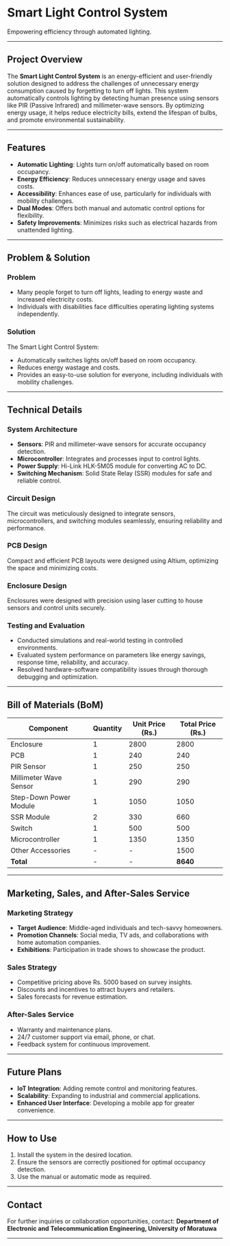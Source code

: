 # Smart Light Control System

Empowering efficiency through automated lighting.

---

## Project Overview

The **Smart Light Control System** is an energy-efficient and user-friendly solution designed to address the challenges of unnecessary energy consumption caused by forgetting to turn off lights. This system automatically controls lighting by detecting human presence using sensors like PIR (Passive Infrared) and millimeter-wave sensors. By optimizing energy usage, it helps reduce electricity bills, extend the lifespan of bulbs, and promote environmental sustainability.

---

## Features
- **Automatic Lighting**: Lights turn on/off automatically based on room occupancy.
- **Energy Efficiency**: Reduces unnecessary energy usage and saves costs.
- **Accessibility**: Enhances ease of use, particularly for individuals with mobility challenges.
- **Dual Modes**: Offers both manual and automatic control options for flexibility.
- **Safety Improvements**: Minimizes risks such as electrical hazards from unattended lighting.

---

## Problem & Solution

### Problem
- Many people forget to turn off lights, leading to energy waste and increased electricity costs.
- Individuals with disabilities face difficulties operating lighting systems independently.

### Solution
The Smart Light Control System:
- Automatically switches lights on/off based on room occupancy.
- Reduces energy wastage and costs.
- Provides an easy-to-use solution for everyone, including individuals with mobility challenges.

---

## Technical Details

### System Architecture
- **Sensors**: PIR and millimeter-wave sensors for accurate occupancy detection.
- **Microcontroller**: Integrates and processes input to control lights.
- **Power Supply**: Hi-Link HLK-5M05 module for converting AC to DC.
- **Switching Mechanism**: Solid State Relay (SSR) modules for safe and reliable control.

### Circuit Design
The circuit was meticulously designed to integrate sensors, microcontrollers, and switching modules seamlessly, ensuring reliability and performance.

### PCB Design
Compact and efficient PCB layouts were designed using Altium, optimizing the space and minimizing costs.

### Enclosure Design
Enclosures were designed with precision using laser cutting to house sensors and control units securely.

### Testing and Evaluation
- Conducted simulations and real-world testing in controlled environments.
- Evaluated system performance on parameters like energy savings, response time, reliability, and accuracy.
- Resolved hardware-software compatibility issues through thorough debugging and optimization.

---


## Bill of Materials (BoM)

| Component                | Quantity | Unit Price (Rs.) | Total Price (Rs.) |
|--------------------------|----------|------------------|-------------------|
| Enclosure               | 1        | 2800             | 2800             |
| PCB                     | 1        | 240              | 240              |
| PIR Sensor              | 1        | 250              | 250              |
| Millimeter Wave Sensor  | 1        | 290              | 290              |
| Step-Down Power Module  | 1        | 1050             | 1050             |
| SSR Module              | 2        | 330              | 660              |
| Switch                  | 1        | 500              | 500              |
| Microcontroller         | 1        | 1350             | 1350             |
| Other Accessories       | -        | -                | 1500             |
| **Total**               | -        | -                | **8640**         |

---

## Marketing, Sales, and After-Sales Service

### Marketing Strategy
- **Target Audience**: Middle-aged individuals and tech-savvy homeowners.
- **Promotion Channels**: Social media, TV ads, and collaborations with home automation companies.
- **Exhibitions**: Participation in trade shows to showcase the product.

### Sales Strategy
- Competitive pricing above Rs. 5000 based on survey insights.
- Discounts and incentives to attract buyers and retailers.
- Sales forecasts for revenue estimation.

### After-Sales Service
- Warranty and maintenance plans.
- 24/7 customer support via email, phone, or chat.
- Feedback system for continuous improvement.

---

## Future Plans
- **IoT Integration**: Adding remote control and monitoring features.
- **Scalability**: Expanding to industrial and commercial applications.
- **Enhanced User Interface**: Developing a mobile app for greater convenience.

---

## How to Use
1. Install the system in the desired location.
2. Ensure the sensors are correctly positioned for optimal occupancy detection.
3. Use the manual or automatic mode as required.

---

## Contact
For further inquiries or collaboration opportunities, contact:
**Department of Electronic and Telecommunication Engineering, University of Moratuwa**

---



